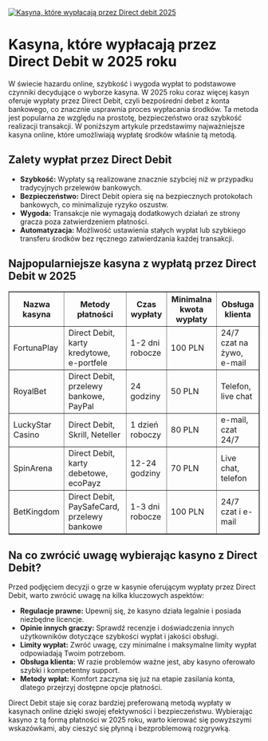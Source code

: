 [![Kasyna, które wypłacają przez Direct debit 2025](https://123-caf.pages.dev/gitsignup.png)](https://vrmoo.ru/Bt82HjjY)

<h1>Kasyna, które wypłacają przez Direct Debit w 2025 roku</h1> <p>W świecie hazardu online, szybkość i wygoda wypłat to podstawowe czynniki decydujące o wyborze kasyna. W 2025 roku coraz więcej kasyn oferuje wypłaty przez Direct Debit, czyli bezpośredni debet z konta bankowego, co znacznie usprawnia proces wypłacania środków. Ta metoda jest popularna ze względu na prostotę, bezpieczeństwo oraz szybkość realizacji transakcji. W poniższym artykule przedstawimy najważniejsze kasyna online, które umożliwiają wypłatę środków właśnie tą metodą.</p>  <h2>Zalety wypłat przez Direct Debit</h2> <ul>   <li><strong>Szybkość:</strong> Wypłaty są realizowane znacznie szybciej niż w przypadku tradycyjnych przelewów bankowych.</li>   <li><strong>Bezpieczeństwo:</strong> Direct Debit opiera się na bezpiecznych protokołach bankowych, co minimalizuje ryzyko oszustw.</li>   <li><strong>Wygoda:</strong> Transakcje nie wymagają dodatkowych działań ze strony gracza poza zatwierdzeniem płatności.</li>   <li><strong>Automatyzacja:</strong> Możliwość ustawienia stałych wypłat lub szybkiego transferu środków bez ręcznego zatwierdzania każdej transakcji.</li> </ul>  <h2>Najpopularniejsze kasyna z wypłatą przez Direct Debit w 2025</h2> <table border="1" cellpadding="8" cellspacing="0" style="border-collapse: collapse; width: 100%;">   <thead>     <tr>       <th>Nazwa kasyna</th>       <th>Metody płatności</th>       <th>Czas wypłaty</th>       <th>Minimalna kwota wypłaty</th>       <th>Obsługa klienta</th>     </tr>   </thead>   <tbody>     <tr>       <td>FortunaPlay</td>       <td>Direct Debit, karty kredytowe, e-portfele</td>       <td>1-2 dni robocze</td>       <td>100 PLN</td>       <td>24/7 czat na żywo, e-mail</td>     </tr>     <tr>       <td>RoyalBet</td>       <td>Direct Debit, przelewy bankowe, PayPal</td>       <td>24 godziny</td>       <td>50 PLN</td>       <td>Telefon, live chat</td>     </tr>     <tr>       <td>LuckyStar Casino</td>       <td>Direct Debit, Skrill, Neteller</td>       <td>1 dzień roboczy</td>       <td>80 PLN</td>       <td>e-mail, czat 24/7</td>     </tr>     <tr>       <td>SpinArena</td>       <td>Direct Debit, karty debetowe, ecoPayz</td>       <td>12-24 godziny</td>       <td>70 PLN</td>       <td>Live chat, telefon</td>     </tr>     <tr>       <td>BetKingdom</td>       <td>Direct Debit, PaySafeCard, przelewy bankowe</td>       <td>1-3 dni robocze</td>       <td>100 PLN</td>       <td>24/7 czat i e-mail</td>     </tr>   </tbody> </table>  <h2>Na co zwrócić uwagę wybierając kasyno z Direct Debit?</h2> <p>Przed podjęciem decyzji o grze w kasynie oferującym wypłaty przez Direct Debit, warto zwrócić uwagę na kilka kluczowych aspektów:</p> <ul>   <li><strong>Regulacje prawne:</strong> Upewnij się, że kasyno działa legalnie i posiada niezbędne licencje.</li>   <li><strong>Opinie innych graczy:</strong> Sprawdź recenzje i doświadczenia innych użytkowników dotyczące szybkości wypłat i jakości obsługi.</li>   <li><strong>Limity wypłat:</strong> Zwróć uwagę, czy minimalne i maksymalne limity wypłat odpowiadają Twoim potrzebom.</li>   <li><strong>Obsługa klienta:</strong> W razie problemów ważne jest, aby kasyno oferowało szybki i kompetentny support.</li>   <li><strong>Metody wpłat:</strong> Komfort zaczyna się już na etapie zasilania konta, dlatego przejrzyj dostępne opcje płatności.</li> </ul>  <p>Direct Debit staje się coraz bardziej preferowaną metodą wypłaty w kasynach online dzięki swojej efektywności i bezpieczeństwu. Wybierając kasyno z tą formą płatności w 2025 roku, warto kierować się powyższymi wskazówkami, aby cieszyć się płynną i bezproblemową rozgrywką.</p>